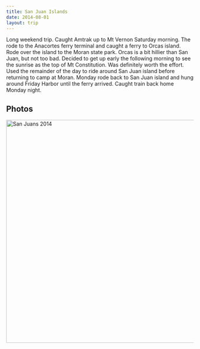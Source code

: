 ```yaml
---
title: San Juan Islands
date: 2014-08-01
layout: trip
---
```


Long weekend trip. Caught Amtrak up to Mt Vernon Saturday morning. The rode to the Anacortes ferry terminal and caught a ferry to Orcas island. Rode over the island to the Moran state park. Orcas is a bit hillier than San Juan, but not too bad. Decided to get up early the following morning to see the sunrise as the top of Mt Constitution. Was definitely worth the effort. Used the remainder of the day to ride around San Juan island before returning to camp at Moran. Monday rode back to San Juan island and hung around Friday Harbor until the ferry arrived. Caught train back home Monday night. 

## Photos

<a data-flickr-embed="true"  href="https://www.flickr.com/photos/149922637@N08/albums/72157683025377274" title="San Juans 2014"><img src="https://farm5.staticflickr.com/4239/35341407080_f470285afa_c.jpg" width="800" height="600" alt="San Juans 2014"></a><script async src="//embedr.flickr.com/assets/client-code.js" charset="utf-8"></script>
